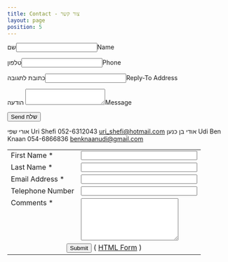 ```yaml
---
title: Contact - צור קשר
layout: page
position: 5
---
```

<form action="//formspree.io/yamasmusic@gmail.com" method="post">
    <p>          שם<input type="text" name="name">Name</p>
    <p>       טלפון<input type="text" name="phone">Phone</p>
    <p>כתובת לתגובה<input type="email" name="_replyto">Reply-To Address</p>
    <p>        הודעה <textarea name="body"></textarea>Message</p>
    <p><input type="submit" value="Send שלח"> </p>
</form>

אורי שפי     Uri Shefi      052-6312043   uri_shefi@hotmail.com
אודי בן כנען      Udi Ben Knaan   054-6866836  benknaanudi@gmail.com
 
<form name="htmlform" method="post" action="html_form_send.php">
<table width="450px">
</tr>
<tr>
 <td valign="top">
  <label for="first_name">First Name *</label>
 </td>
 <td valign="top">
  <input  type="text" name="first_name" maxlength="50" size="30">
 </td>
</tr>
 
<tr>
 <td valign="top"">
  <label for="last_name">Last Name *</label>
 </td>
 <td valign="top">
  <input  type="text" name="last_name" maxlength="50" size="30">
 </td>
</tr>
<tr>
 <td valign="top">
  <label for="email">Email Address *</label>
 </td>
 <td valign="top">
  <input  type="text" name="email" maxlength="80" size="30">
 </td>
 
</tr>
<tr>
 <td valign="top">
  <label for="telephone">Telephone Number</label>
 </td>
 <td valign="top">
  <input  type="text" name="telephone" maxlength="30" size="30">
 </td>
</tr>
<tr>
 <td valign="top">
  <label for="comments">Comments *</label>
 </td>
 <td valign="top">
  <textarea  name="comments" maxlength="1000" cols="25" rows="6"></textarea>
 </td>
 
</tr>
<tr>
 <td colspan="2" style="text-align:center">
  <input type="submit" value="Submit">   ( <a href="http://www.freecontactform.com/html_form.php">HTML Form</a> )
 </td>
</tr>
</table>
</form>
